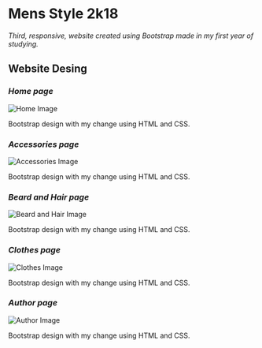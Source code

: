 # Mens Style 2k18

*Third, responsive, website created using Bootstrap made in my first year of studying.*


## Website Desing

### *Home page*
![Home Image](git-image/image1.png)

Bootstrap design with my change using HTML and CSS.

### *Accessories page*
![Accessories Image](git-image/image2.png)

Bootstrap design with my change using HTML and CSS.

### *Beard and Hair page*
![Beard and Hair Image](git-image/image3.png)

Bootstrap design with my change using HTML and CSS.

### *Clothes page*
![Clothes Image](git-image/image4.png)

Bootstrap design with my change using HTML and CSS.

### *Author page*
![Author Image](git-image/image5.png)

Bootstrap design with my change using HTML and CSS.